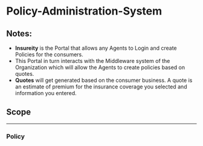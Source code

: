 # Policy-Administration-System

## Notes:

- **Insureity** is the Portal that allows any Agents to Login and create Policies for the consumers.
- This Portal in turn interacts with the Middleware system of the Organization which will allow the Agents to create policies based on quotes.
- **Quotes** will get generated based on the consumer business. A quote is an estimate of premium for the insurance coverage you selected and information you entered.

## Scope

---

### Policy

